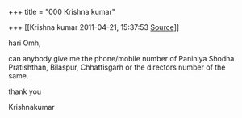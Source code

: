 +++
title = "000 Krishna kumar"

+++
[[Krishna kumar	2011-04-21, 15:37:53 [Source](https://groups.google.com/g/bvparishat/c/2mpIcrZnmUQ)]]



hari Omh,  
  
can anybody give me the phone/mobile number of Paniniya Shodha  
Pratishthan, Bilaspur, Chhattisgarh or the directors number of the  
same.  
  
thank you  
  
Krishnakumar

